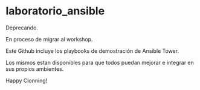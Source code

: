 # laboratorio_ansible
Deprecando.

En proceso de migrar al workshop.

Este Github incluye los playbooks de demostración  de Ansible Tower.

Los mismos estan disponibles para que todos puedan mejorar e integrar en sus propios ambientes.

Happy Clonning!
